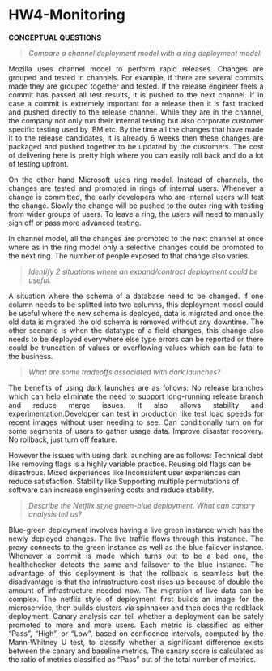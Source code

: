 # HW4-Monitoring

**CONCEPTUAL QUESTIONS**
> *Compare a channel deployment model with a ring deployment model.*
<p align="justify">Mozilla uses channel model to perform rapid releases. Changes are grouped and tested in channels. For example, if there are several commits made they are grouped together and tested. If the release engineer feels a commit has passed all test results, it is pushed to the next channel. If in case a commit is extremely important for a release then it is fast tracked and pushed directly to the release channel. While they are in the channel, the company not only run their internal testing but also corporate customer specific testing used by IBM etc. By the time all the changes that have made it to the release candidates, it is already 6 weeks then these changes are packaged and pushed together to be updated by the customers. The cost of delivering here is pretty high where you can easily roll back and do a lot of testing upfront.</p>

<p align="justify">On the other hand Microsoft uses ring model. Instead of channels, the changes are tested and promoted in rings of internal users. Whenever a change is committed, the early developers who are internal users will test the change. Slowly the change will be pushed to the outer ring with testing from wider groups of users. To leave a ring, the users will need to manually sign off or pass more advanced testing.</p>

<p align="justify">In channel model, all the changes are promoted to the next channel at once where as in the ring model only a selective changes could be promoted to the next ring. The number of people exposed to that change also varies.</p>

> *Identify 2 situations where an expand/contract deployment could be useful.*
<p align="justify">A situation where the schema of a database need to be changed. If one column needs to be splitted into two columns, this deployment model could be useful where the new schema is deployed, data is migrated and once the old data is migrated the old schema is removed without any downtime. The other scenario is when the datatype of a field changes, this change also needs to be deployed everywhere else type errors can be reported or there could be truncation of values or overflowing values which can be fatal to the business.</p>

> *What are some tradeoffs associated with dark launches?*
<p align="justify">The benefits of using dark launches are as follows: No release branches which can help eliminate the need to support long-running release branch and reduce merge issues. It also allows stability and experimentation.Developer can test in production like test load speeds for recent images without user needing to see. Can conditionally turn on for some segments of users to gather usage data. Improve disaster recovery. No rollback, just turn off feature. 

However the issues with using dark launching are as follows: Technical debt like removing flags is a highly variable practice. Reusing old flags can be disastrous. Mixed experiences like Inconsistent user experiences can reduce satisfaction. Stability like Supporting multiple permutations of software can increase engineering costs and reduce stability. </p>

> *Describe the Netflix style green-blue deployment. What can canary analysis tell us?*
<p align="justify">Blue-green deployment involves having a live green instance which has the newly deployed changes. The live traffic flows through this instance. The proxy connects to the green instance as well as the blue failover instance. Whenever a commit is made which turns out to be a bad one, the healthchecker detects the same and failsover to the blue instance. The advantage of this deployment is that the rollback is seamless but the disadvantage is that the infrastructure cost rises up because of double the amount of infrastructure needed now. The migration of live data can be complex. The netflix style of deployment first builds an image for the microservice, then builds clusters via spinnaker and then does the redblack deployment. Canary analysis can tell whether a deployment can be safely promoted to more and more users. Each metric is classified as either “Pass”, “High”, or “Low”, based on confidence intervals, computed by the Mann-Whitney U test, to classify whether a significant difference exists between the canary and baseline metrics. The canary score is calculated as the ratio of metrics classified as “Pass” out of the total number of metrics. </p>
